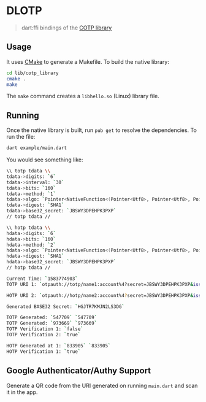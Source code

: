 # DLOTP
> dart:ffi bindings of the [COTP library](https://github.com/tilkinsc/COTP)

## Usage

It uses [CMake](https://cmake.org) to generate a Makefile. To build the native library:

```bash
cd lib/cotp_library
cmake .
make
```
The `make` command creates a `libhello.so` (Linux) library file.

## Running

Once the native library is built, run `pub get` to resolve the dependencies. To run the file:

```bash
dart example/main.dart
```
You would see something like:

```bash
\\ totp tdata \\
tdata->digits: `6`
tdata->interval: `30`
tdata->bits: `160`
tdata->method: `1`
tdata->algo: `Pointer<NativeFunction<(Pointer<Utf8>, Pointer<Utf8>, Pointer<Utf8>) => Int32>>: address=0x7fba38dad149`
tdata->digest: `SHA1`
tdata->base32_secret: `JBSWY3DPEHPK3PXP`
// totp tdata //

\\ hotp tdata \\
hdata->digits: `6`
hdata->bits: `160`
hdata->method: `2`
hdata->algo: `Pointer<NativeFunction<(Pointer<Utf8>, Pointer<Utf8>, Pointer<Utf8>) => Int32>>: address=0x7fba38dad149`
hdata->digest: `SHA1`
hdata->base32_secret: `JBSWY3DPEHPK3PXP`
// hotp tdata //

Current Time: `1583774903`
TOTP URI 1: `otpauth://totp/name1:account%4?secret=JBSWY3DPEHPK3PXP&issuer=name1&algorithm=SHA1&digits=6&period=30`

HOTP URI 2: `otpauth://hotp/name2:account%4?secret=JBSWY3DPEHPK3PXP&issuer=name2&algorithm=SHA1&digits=6&counter=52`

Generated BASE32 Secret: `HGJTR7KMJN2LS3DG`

TOTP Generated: `547709` `547709`
TOTP Generated: `973669` `973669`
TOTP Verification 1: `false`
TOTP Verification 2: `true`

HOTP Generated at 1: `833905` `833905`
HOTP Verification 1: `true`
```

## Google Authenticator/Authy Support

Generate a QR code from the URI generated on running `main.dart` and scan it in the app.
